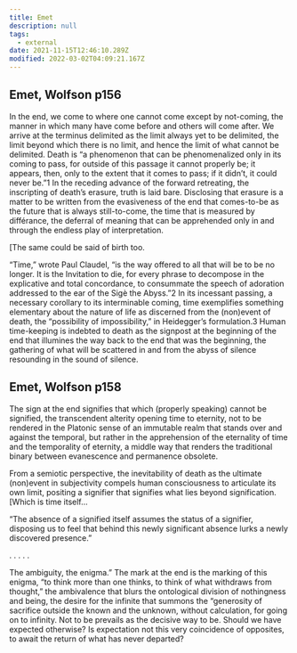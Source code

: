 ```yaml
---
title: Emet
description: null
tags:
  - external
date: 2021-11-15T12:46:10.289Z
modified: 2022-03-02T04:09:21.167Z
---
```


## Emet, Wolfson p156

In the end, we come to where one cannot come except by not-coming, the manner in which many have come before and others will come after. We arrive at the terminus delimited as the limit always yet to be delimited, the limit beyond which there is no limit, and hence the limit of what cannot be delimited. Death is “a phenomenon that can be phenomenalized only in its coming to pass, for outside of this passage it cannot properly be; it appears, then, only to the extent that it comes to pass; if it didn’t, it could never be.”1 In the receding advance of the forward retreating, the inscripting of death’s erasure, truth is laid bare. Disclosing that erasure is a matter to be written from the evasiveness of the end that comes-to-be as the future that is always still-to-come, the time that is measured by différance, the deferral of meaning that can be apprehended only in and through the endless play of interpretation.

[The same could be said of birth too.

“Time,” wrote Paul Claudel, “is the way offered to all that will be to be no longer. It is the Invitation to die, for every phrase to decompose in the explicative and total concordance, to consummate the speech of adoration addressed to the ear of the Sigè the Abyss.”2 In its incessant passing, a necessary corollary to its interminable coming, time exemplifies something elementary about the nature of life as discerned from the (non)event of death, the “possibility of impossibility,” in Heidegger’s formulation.3 Human time-keeping is indebted to death as the signpost at the beginning of the end that illumines the way back to the end that was the beginning, the gathering of what will be scattered in and from the abyss of silence resounding in the sound of silence.

## Emet, Wolfson p158

The sign at the end signifies that which (properly speaking) cannot be signified, the transcendent alterity opening time to eternity, not to be rendered in the Platonic sense of an immutable realm that stands over and against the temporal, but rather in the apprehension of the eternality of time and the temporality of eternity, a middle way that renders the traditional binary between evanescence and permanence obsolete.

From a semiotic perspective, the inevitability of death as the ultimate (non)event in subjectivity compels human consciousness to articulate its own limit, positing a signifier that signifies what lies beyond signification. [Which is time itself...

“The absence of a signified itself assumes the status of a signifier, disposing us to feel that behind this newly significant absence lurks a newly discovered presence.”

. . . . .

The ambiguity, the enigma.” The mark at the end is the marking of this enigma, “to think more than one thinks, to think of what withdraws from thought,” the ambivalence that blurs the ontological division of nothingness and being, the desire for the infinite that summons the “generosity of sacrifice outside the known and the unknown, without calculation, for going on to infinity. Not to be prevails as the decisive way to be. Should we have expected otherwise? Is expectation not this very coincidence of opposites, to await the return of what has never departed?

